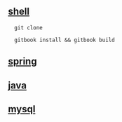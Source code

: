
## [shell](shell/index.html)

```shell
  git clone 
  
  gitbook install && gitbook build 
```

## [spring](springbook/index.html)
## [java](java/index.html)
## [mysql](mysql/index.html)
